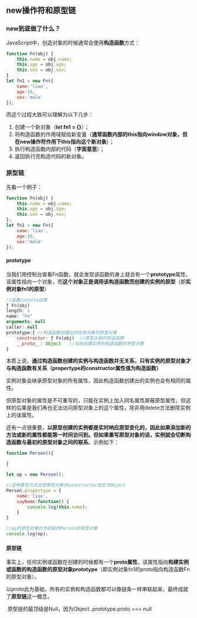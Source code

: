 ## new操作符和原型链

### new到底做了什么？

​	JavaScript中，创造对象的时候通常会使用**构造函数**方式：

```js
function Fn(obj) {
	this.name = obj.name;
	this.age = obj.age;
	this.sex = obj.sex;
}
let fn1 = new Fn({
	name:'liao',
	age:18,
	sex:'male'
});
```

而这个过程大致可以理解为以下几步：

1. 创建一个新对象（**let fn1 = {}**）；
2. 将构造函数的作用域赋给新变量（**通常函数内部的this指向window对象，但在new操作符作用下this指向这个新对象**）；
3. 执行构造函数内部的代码（**字面意思**）；
4. 返回执行完构造代码的新对象。

### 原型链

先看一个例子：

```js
function Fn(obj) {
	this.name = obj.name;
	this.age = obj.age;
	this.sex = obj.sex;
};
let fn1 = new Fn({
	name:'liao',
	age:18,
	sex:'male'
});
```

#### prototype

​	当我们用控制台查看Fn函数，就会发现该函数的身上就会有一个**prototype**属性，该属性指向一个对象，而**这个对象正是调用该构造函数而创建的实例的原型**（即**实例对象fn1的原型**）

```js
//函数console结果
ƒ Fn(obj)
length: 1
name: "Fn"
arguments: null
caller: null
prototype:{	//构造函数创建出的实例对象的原型对象
	constructor: ƒ Fn(obj)	//原型关联的构造函数
	__proto__: Object	//指向创建实例的构造函数的原型对象
}
```

本质上说，**通过构造函数创建的实例与构造函数并无关系，只有实例的原型对象才与构造函数有关系（propertype的constructor属性值为构造函数）**

实例对象会继承原型对象的所有属性，因此构造函数创建出的实例也会有相同的属性。

但原型对象的属性是不可重写的，只能在实例上加入同名属性屏蔽原型属性，但这样的后果是我们再也无法访问原型对象上的这个属性，除非用delete方法删除实例上的该属性。

还有一点很重要，**以原型创建的实例都是实时响应原型变化的，因此如果添加新的方法或新的属性都能第一时间访问到。但如果重写原型对象的话，实例就会切断构造函数与最初的原型对象之间的联系**。示例如下：

```javascript
function Person(){

}

let op = new Person();

//这种重写方式会把原型对象的constructor改变为Object
Person.propertype = {
	name:'liao',
	sayName:function() {
		console.log(this.name);
	}
}

//op的原型对象仍为初始的Person的原型对象
console.log(op);
```



#### 原型链

​	事实上，任何实例或函数在创建的时候都有一个**proto属性**，该属性指向**构建实例或函数的构造函数的原型对象prototype**（即实例对象fn1的proto指向构造函数Fn的原型对象）。

​	以proto此为基础，所有的实例和构造函数都可以像链条一样串联起来，最终成就了**原型链**这一概念。

​	原型链的最顶级是Null，因为Object..prototype.proto === null